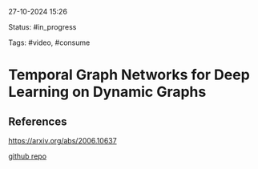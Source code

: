 

27-10-2024 15:26

Status: #in_progress

Tags: #video, #consume

# Temporal Graph Networks for Deep Learning on Dynamic Graphs




## References

https://arxiv.org/abs/2006.10637

[github repo](https://github.com/twitter-research/tgn)

